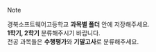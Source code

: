   > [!Note]
경북소프트웨어고등학교 **과목별 폴더** 안에 저장해주세요.   
**1학기, 2학기** 분류해주시기 바랍니다.   
전공 과목들은 **수행평가**와 **기말고사**로 분류해주세요.
